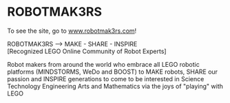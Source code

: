 # ROBOTMAK3RS

To see the site, go to <a href="http://robotmak3rs.com/">www.robotmak3rs.com</a>!


ROBOTMAK3RS --> MAKE - SHARE - INSPIRE <br>
[Recognized LEGO Online Community of Robot Experts]


Robot makers from around the world who embrace all LEGO robotic platforms (MINDSTORMS, WeDo and BOOST) to MAKE robots, SHARE our passion and INSPIRE generations to come to be interested in Science Technology Engineering Arts and Mathematics via the joys of "playing" with LEGO
